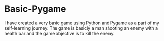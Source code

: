 # Basic-Pygame
I have created a very basic game using Python and Pygame as a part of my self-learning journey. 
The game is basicly a man shooting an enemy with a health bar and the game objective is to kill the enemy.
